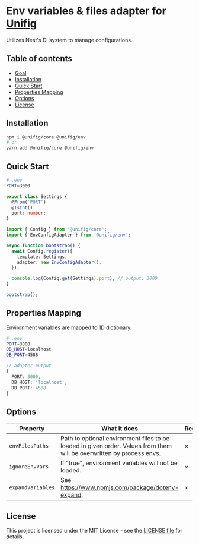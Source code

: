 # Env variables & files adapter for [Unifig](https://github.com/Matii96/unifig)

Utilizes Nest's DI system to manage configurations.

## Table of contents

- [Goal](#goal)
- [Installation](#installation)
- [Quick Start](#quick_start)
- [Properties Mapping](#properties_mapping)
- [Options](#options)
- [License](#license)

## Installation

<a name="installation"></a>

```bash
npm i @unifig/core @unifig/env
# or
yarn add @unifig/core @unifig/env
```

## Quick Start

<a name="quick_start"></a>

```bash
# .env
PORT=3000
```

```ts
export class Settings {
  @From('PORT')
  @IsInt()
  port: number;
}
```

```ts
import { Config } from '@unifig/core';
import { EnvConfigAdapter } from '@unifig/env';

async function bootstrap() {
  await Config.register({
    template: Settings,
    adapter: new EnvConfigAdapter(),
  });

  console.log(Config.get(Settings).port); // output: 3000
}

bootstrap();
```

## Properties Mapping

<a name="properties_mapping"></a>

Environment variables are mapped to 1D dictionary.

```bash
# .env
PORT=3000
DB_HOST=localhost
DB_PORT=4588
```

```ts
// adapter output
{
  PORT: 3000,
  DB_HOST: 'localhost',
  DB_PORT: 4588
}
```

## Options

<a name="options"></a>

| Property          | What it does                                                                                                          | Required |
| ----------------- | --------------------------------------------------------------------------------------------------------------------- | -------- |
| `envFilesPaths`   | Path to optional environment files to be loaded in given order. Values from them will be overwritten by process envs. | &times;  |
| `ignoreEnvVars`   | If "true", environment variables will not be loaded.                                                                  | &times;  |
| `expandVariables` | See https://www.npmjs.com/package/dotenv-expand.                                                                      | &times;  |

## License

<a name="license"></a>

This project is licensed under the MIT License - see the [LICENSE file](https://github.com/Matii96/unifig/tree/main/LICENSE) for details.
